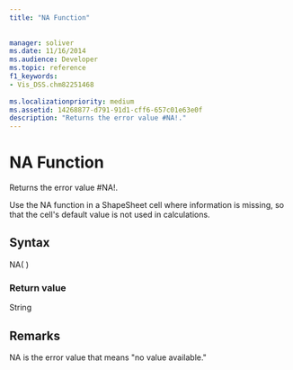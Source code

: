 ```yaml
---
title: "NA Function"
 
 
manager: soliver
ms.date: 11/16/2014
ms.audience: Developer
ms.topic: reference
f1_keywords:
- Vis_DSS.chm82251468
 
ms.localizationpriority: medium
ms.assetid: 14268877-d791-91d1-cff6-657c01e63e0f
description: "Returns the error value #NA!."
---
```


# NA Function

Returns the error value #NA!. 
  
Use the NA function in a ShapeSheet cell where information is missing, so that the cell's default value is not used in calculations.
  
## Syntax

NA( )
  
### Return value

String
  
## Remarks

NA is the error value that means "no value available."
  

